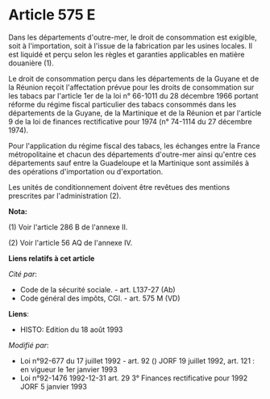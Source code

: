 # Article 575 E

Dans les départements d'outre-mer, le droit de consommation est exigible, soit à l'importation, soit à l'issue de la
fabrication par les usines locales. Il est liquidé et perçu selon les règles et garanties applicables en matière douanière
(1).

Le droit de consommation perçu dans les départements de la Guyane et de la Réunion reçoit l'affectation prévue pour les
droits de consommation sur les tabacs par l'article 1er de la loi n° 66-1011 du 28 décembre 1966 portant réforme du régime
fiscal particulier des tabacs consommés dans les départements de la Guyane, de la Martinique et de la Réunion et par
l'article 9 de la loi de finances rectificative pour 1974 (n° 74-1114 du 27 décembre 1974).

Pour l'application du régime fiscal des tabacs, les échanges entre la France métropolitaine et chacun des départements
d'outre-mer ainsi qu'entre ces départements sauf entre la Guadeloupe et la Martinique sont assimilés à des opérations
d'importation ou d'exportation.

Les unités de conditionnement doivent être revêtues des mentions prescrites par l'administration (2).

**Nota:**

(1) Voir l'article 286 B de l'annexe II.

(2) Voir l'article 56 AQ de l'annexe IV.

**Liens relatifs à cet article**

_Cité par_:

  - Code de la sécurité sociale. - art. L137-27 (Ab)
  - Code général des impôts, CGI. - art. 575 M (VD)

**Liens**:

  - HISTO: Edition du 18 août 1993

_Modifié par_:

  - Loi n°92-677 du 17 juillet 1992 - art. 92 () JORF 19 juillet 1992, art. 121 : en vigueur le 1er janvier 1993
  - Loi n°92-1476 1992-12-31 art. 29 3° Finances rectificative pour 1992 JORF 5 janvier 1993

